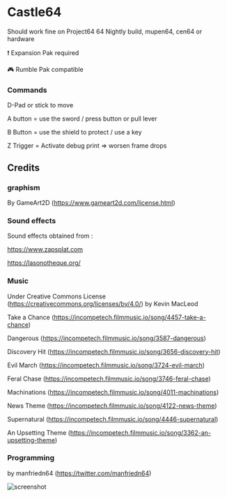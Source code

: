 # Castle64

Should work fine on Project64 64 Nightly build, mupen64, cen64 or hardware

:exclamation: Expansion Pak required

:video_game: Rumble Pak compatible

### Commands

D-Pad or stick to move

A button = use the sword / press button or pull lever

B Button = use the shield to protect / use a key

Z Trigger = Activate debug print => worsen frame drops

## Credits

### graphism

By GameArt2D (https://www.gameart2d.com/license.html)

### Sound effects

Sound effects obtained from : 

https://www.zapsplat.com

https://lasonotheque.org/

### Music 
Under Creative Commons License (https://creativecommons.org/licenses/by/4.0/) by Kevin MacLeod

Take a Chance (https://incompetech.filmmusic.io/song/4457-take-a-chance)

Dangerous (https://incompetech.filmmusic.io/song/3587-dangerous)

Discovery Hit (https://incompetech.filmmusic.io/song/3656-discovery-hit)

Evil March (https://incompetech.filmmusic.io/song/3724-evil-march)

Feral Chase (https://incompetech.filmmusic.io/song/3746-feral-chase)

Machinations (https://incompetech.filmmusic.io/song/4011-machinations)

News Theme (https://incompetech.filmmusic.io/song/4122-news-theme)

Supernatural (https://incompetech.filmmusic.io/song/4446-supernatural)

An Upsetting Theme (https://incompetech.filmmusic.io/song/3362-an-upsetting-theme)


### Programming

by manfriedn64 (https://twitter.com/manfriedn64)

![screenshot](https://github.com/manfriedn64/castlen64/blob/master/screenshots/readme.png?raw=true)